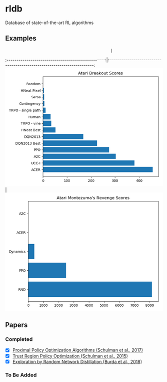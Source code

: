 # rldb
Database of state-of-the-art RL algorithms

## Examples

                                                   |
:-------------------------------------------------:|:----------------------------------------------------------------------:
![Atari Breakout Scores](/docs/atari-breakout.png) | ![Atari Montezuma's Revenge Scores](/docs/atari-montezuma-revenge.png)

## Papers

### Completed

- [x] [Proximal Policy Optimization Algorithms (Schulman et al., 2017)](https://arxiv.org/abs/1707.06347)
- [x] [Trust Region Policy Optimization (Schulman et al., 2015)](https://arxiv.org/abs/1502.05477)
- [x] [Exploration by Random Network Distillation (Burda et al., 2018)](https://arxiv.org/abs/1810.12894)

### To Be Added
